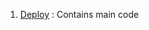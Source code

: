 
1. [Deploy](https://github.com/Chaitanyababu66/4.Btech-Final-Project/tree/main/4.Btech%20Final%20Project/Deploy) : Contains main code
